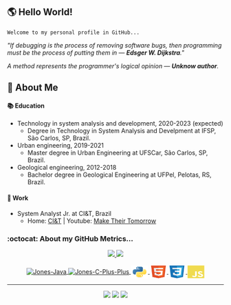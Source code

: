 ## :earth_americas: Hello World!
    Welcome to my personal profile in GitHub...
<i>"If debugging is the process of removing software bugs, then programming must be the process of putting them in ― <b>Edsger W. Dijkstra</b>."</i>

<i>A method represents the programmer's logical opinion ― <b>Unknow author</b>.</i>

## :vulcan_salute:  About Me

#### :books:  Education
- Technology in system analysis and development, 2020-2023 (expected)
  - Degree in Technology in System Analysis and Develpment at IFSP, São Carlos, SP, Brazil.
- Urban engineering, 2019-2021
  - Master degree in Urban Engineering at UFSCar, São Carlos, SP, Brazil.
- Geological engineering, 2012-2018
  - Bachelor degree in Geological Engineering at UFPel, Pelotas, RS, Brazil.

#### :briefcase:  Work
- System Analyst Jr. at CI&T, Brazil
  - Home: [CI&T](https://ciandt.com/us/en-us) | Youtube: [Make Their Tomorrow](https://www.youtube.com/watch?v=2W3kBk4gR8o&ab_channel=CI%26T)

### :octocat:  About my GitHub Metrics...
<div align="center">
  <a href="https://github.com/jmmarao">
  <img height="180em" src="https://github-readme-stats.vercel.app/api?username=jmmarao&show_icons=true&theme=dracula&include_all_commits=true&count_private=true"/>
  <img height="180em" src="https://github-readme-stats.vercel.app/api/top-langs/?username=jmmarao&layout=compact&langs_count=7&theme=dracula"/>
</div>
<div style="display: inline_block" align="center"><br>
  <img align="center" alt="Jones-Java" height="30" width="40" src="https://cdn.jsdelivr.net/gh/devicons/devicon/icons/java/java-original.svg"> 
  <img align="center" alt="Jones-C-Plus-Plus" height="30" width="40" src="https://icongr.am/devicon/cplusplus-original.svg"> 
  <img align="center" alt="Jones-Python" height="30" width="40" src="https://raw.githubusercontent.com/devicons/devicon/master/icons/python/python-original.svg">
  <img align="center" alt="Jones-HTML" height="30" width="40" src="https://raw.githubusercontent.com/devicons/devicon/master/icons/html5/html5-original.svg">
  <img align="center" alt="Jones-CSS" height="30" width="40" src="https://raw.githubusercontent.com/devicons/devicon/master/icons/css3/css3-original.svg">
  <img align="center" alt="Jones-Js" height="30" width="40" src="https://raw.githubusercontent.com/devicons/devicon/master/icons/javascript/javascript-plain.svg">
</div>
<hr>
 
<div align="center"> 
  <a href = "mailto:jmmarao@gmail.com"><img src="https://img.shields.io/badge/-Gmail-%23333?style=for-the-badge&logo=gmail&logoColor=white" target="_blank"></a>
  <a href="https://www.linkedin.com/in/jmmarao" target="_blank"><img src="https://img.shields.io/badge/-LinkedIn-%230077B5?style=for-the-badge&logo=linkedin&logoColor=white" target="_blank"></a> 
  <a href="https://instagram.com/jmmarao" target="_blank"><img src="https://img.shields.io/badge/-Instagram-%23E4405F?style=for-the-badge&logo=instagram&logoColor=white" target="_blank"></a>
</div>
